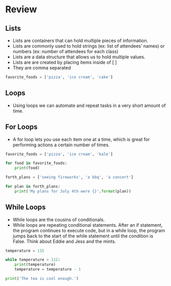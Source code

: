# Review

## Lists
- Lists are containers that can hold multiple pieces of information.
- Lists are commonly used to hold strings (ex: list of attendees’ names) or numbers (ex: number of attendees for each class)
- Lists are a data structure that allows us to hold multiple values.
- Lists are are created by placing items inside of [ ] 
- They are comma separated

```python
favorite_foods = ['pizza', 'ice cream', 'cake']
```

## Loops
- Using loops we can automate and repeat tasks in a very short amount of time.

## For Loops
- A for loop lets you use each item one at a time, which is great for performing actions a certain number of times.

```python
favorite_foods = ['pizza', 'ice cream', 'kale']

for food in favorite_foods:
    print(food)
```

```python
forth_plans = ['seeing fireworks', 'a bbq', 'a concert']

for plan in forth_plans:
    print('My plans for July 4th were {}'.format(plan))
```

## While Loops
- While loops are the cousins of conditionals.
- While loops are repeating conditional statements. After an if statement, the program continues to execute code, but in a while loop, the program jumps back to the start of the while statement until the condition is False. Think about Eddie and Jess and the mints.

```python
temperature = 115

while temperature > 112:
    print(temperature)
    temperature = temperature - 1

print('The tea is cool enough.')
```
